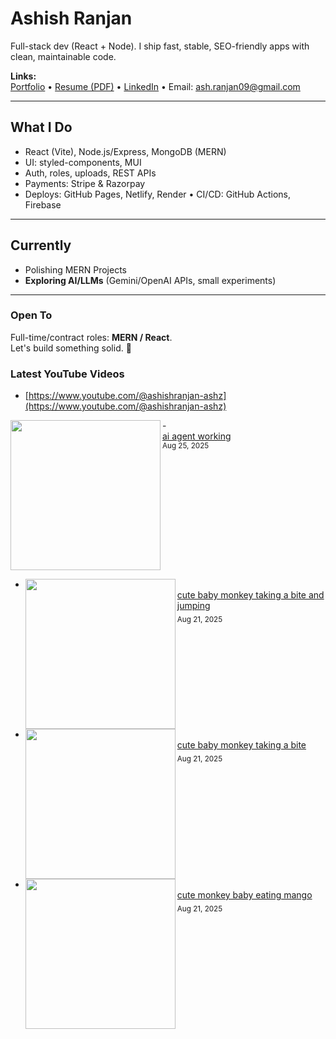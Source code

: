 # Ashish Ranjan

Full-stack dev (React + Node). I ship fast, stable, SEO-friendly apps with clean, maintainable code.

**Links:**  
[Portfolio](https://www.ashishranjan.net) • 
[Resume (PDF)](https://github.com/a2rp/resume/releases/latest/download/Ashish_Ranjan_Resume.pdf) • 
[LinkedIn](https://www.linkedin.com/in/aashishranjan/) • 
Email: ash.ranjan09@gmail.com

---

## What I Do
- React (Vite), Node.js/Express, MongoDB (MERN)
- UI: styled-components, MUI
- Auth, roles, uploads, REST APIs
- Payments: Stripe & Razorpay
- Deploys: GitHub Pages, Netlify, Render • CI/CD: GitHub Actions, Firebase

---

## Currently
- Polishing MERN Projects
- **Exploring AI/LLMs** (Gemini/OpenAI APIs, small experiments)

---

### Open To
Full-time/contract roles: **MERN / React**.  
Let's build something solid. 🚀

### Latest YouTube Videos
- [https://www.youtube.com/@ashishranjan-ashz](https://www.youtube.com/@ashishranjan-ashz)

<!-- YOUTUBE:START -->- <a href="https://www.youtube.com/watch?v=-aXu0pWO2QQ"><img width="240" align="left" src="https://img.youtube.com/vi/-aXu0pWO2QQ/hqdefault.jpg"></a><br/><a href="https://www.youtube.com/watch?v=-aXu0pWO2QQ">ai agent working</a><br/><sub>Aug 25, 2025</sub><br clear="left" />
- <a href="https://www.youtube.com/watch?v=N7lIMPjeIFc"><img width="240" align="left" src="https://img.youtube.com/vi/N7lIMPjeIFc/hqdefault.jpg"></a><br/><a href="https://www.youtube.com/watch?v=N7lIMPjeIFc">cute baby monkey taking a bite and jumping</a><br/><sub>Aug 21, 2025</sub><br clear="left" />
- <a href="https://www.youtube.com/watch?v=PsD9-nJtSyI"><img width="240" align="left" src="https://img.youtube.com/vi/PsD9-nJtSyI/hqdefault.jpg"></a><br/><a href="https://www.youtube.com/watch?v=PsD9-nJtSyI">cute baby monkey taking a bite</a><br/><sub>Aug 21, 2025</sub><br clear="left" />
- <a href="https://www.youtube.com/watch?v=sVWIX-Anb0w"><img width="240" align="left" src="https://img.youtube.com/vi/sVWIX-Anb0w/hqdefault.jpg"></a><br/><a href="https://www.youtube.com/watch?v=sVWIX-Anb0w">cute monkey baby eating mango</a><br/><sub>Aug 21, 2025</sub><br clear="left" />
<!-- YOUTUBE:END -->
